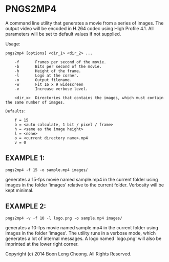 PNGS2MP4
========

A command line utility that generates a movie from a series of images. The output video will be encoded in H.264 codec using High Profile 4.1. All parameters will be set to default values if not supplied.

Usage:

    pngs2mp4 [options] <dir_1> <dir_2> ...

        -f       Frames per second of the movie.
        -b       Bits per second of the movie.
        -h       Height of the frame.
        -l       Logo at the corner.
        -o       Output filename.
        -w       Fit 16 x 9 widescreen
        -v       Increase verbose level.

        <dir_x>  Directories that contains the images, which must contain the same number of images.

    Defaults:

        f = 15
        b = <auto calculate, 1 bit / pixel / frame>
        h = <same as the image height>
        l = <none>
        o = <current directory name>.mp4
        v = 0


EXAMPLE 1:
----------

    pngs2mp4 -f 15 -o sample.mp4 images/

generates a 15-fps movie named sample.mp4 in the current folder using images in the folder 'images' relative to the current folder. Verbosity will be kept minimal.


EXAMPLE 2:
----------

    pngs2mp4 -v -f 10 -l logo.png -o sample.mp4 images/

generates a 10-fps movie named sample.mp4 in the current folder using images in the folder 'images'. The utility runs in a verbose mode, which generates a lot of internal messages. A logo named 'logo.png' will also be imprinted at the lower right corner.

Copyright (c) 2014 Boon Leng Cheong. All Rights Reserved.
